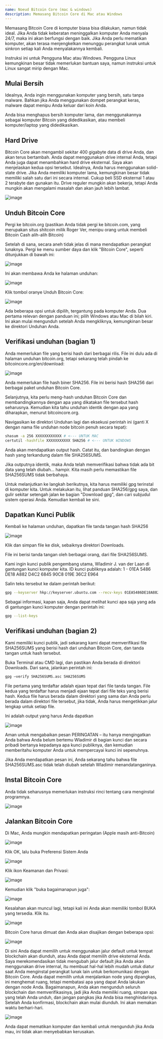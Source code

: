 ```yaml
---
name: Noeud Bitcoin Core (mac & windows)
description: Memasang Bitcoin Core di Mac atau Windows
---
```


Memasang Bitcoin Core di komputer biasa bisa dilakukan, namun tidak ideal. Jika Anda tidak keberatan meninggalkan komputer Anda menyala 24/7, maka ini akan berfungsi dengan baik. Jika Anda perlu mematikan komputer, akan terasa menjengkelkan menunggu perangkat lunak untuk sinkron setiap kali Anda menyalakannya kembali.

Instruksi ini untuk Pengguna Mac atau Windows. Pengguna Linux kemungkinan besar tidak memerlukan bantuan saya, namun instruksi untuk Linux sangat mirip dengan Mac.

## Mulai Bersih

Idealnya, Anda ingin menggunakan komputer yang bersih, satu tanpa malware. Bahkan jika Anda menggunakan dompet perangkat keras, malware dapat menipu Anda keluar dari koin Anda.

Anda bisa menghapus bersih komputer lama, dan menggunakannya sebagai komputer Bitcoin yang didedikasikan, atau membeli komputer/laptop yang didedikasikan.

## Hard Drive

Bitcoin Core akan mengambil sekitar 400 gigabyte data di drive Anda, dan akan terus bertambah. Anda dapat menggunakan drive internal Anda, tetapi Anda juga dapat menambahkan hard drive eksternal. Saya akan menjelaskan kedua opsi tersebut. Idealnya, Anda harus menggunakan solid-state drive. Jika Anda memiliki komputer lama, kemungkinan besar tidak memiliki salah satu dari ini secara internal. Cukup beli SSD eksternal 1 atau 2 terabyte dan gunakan itu. Drive reguler mungkin akan bekerja, tetapi Anda mungkin akan mengalami masalah dan akan jauh lebih lambat.

![image](assets/1.webp)

## Unduh Bitcoin Core

Pergi ke bitcoin.org (pastikan Anda tidak pergi ke bitcoin.com, yang merupakan situs shitcoin milik Roger Ver, menipu orang untuk membeli Bitcoin Cash alih-alih Bitcoin)

Setelah di sana, secara aneh tidak jelas di mana mendapatkan perangkat lunaknya. Pergi ke menu sumber daya dan klik "Bitcoin Core", seperti ditunjukkan di bawah ini:

![image](assets/2.webp)

Ini akan membawa Anda ke halaman unduhan:

![image](assets/3.webp)

Klik tombol oranye Unduh Bitcoin Core:

![image](assets/4.webp)

Ada beberapa opsi untuk dipilih, tergantung pada komputer Anda. Dua pertama relevan dengan panduan ini; pilih Windows atau Mac di bilah kiri. Ini akan mulai mengunduh setelah Anda mengkliknya, kemungkinan besar ke direktori Unduhan Anda.

## Verifikasi unduhan (bagian 1)

Anda memerlukan file yang berisi hash dari berbagai rilis. File ini dulu ada di halaman unduhan bitcoin.org, tetapi sekarang telah pindah ke bitcoincore.org/en/download:

![image](assets/5.webp)

Anda memerlukan file hash biner SHA256. File ini berisi hash SHA256 dari berbagai paket unduhan Bitcoin Core.

Selanjutnya, kita perlu meng-hash unduhan Bitcoin Core dan membandingkannya dengan apa yang dikatakan file tersebut hash seharusnya. Kemudian kita tahu unduhan identik dengan apa yang diharapkan, menurut bitcoincore.org.

Navigasikan ke direktori Unduhan lagi dan eksekusi perintah ini (ganti X dengan nama file unduhan node bitcoin penuh secara tepat):

```bash
shasum -a 256 XXXXXXXXXXXX # <--- UNTUK MAC
certutil -hashfile XXXXXXXXXXX SHA256 # <--- UNTUK WINDOWS
```

Anda akan mendapatkan output hash. Catat itu, dan bandingkan dengan hash yang terkandung dalam file SHA256SUMS.

Jika outputnya identik, maka Anda telah memverifikasi bahwa tidak ada bit data yang telah diubah... hampir. Kita masih perlu memastikan file SHA256SUMS tidak berbahaya.

Untuk melanjutkan ke langkah berikutnya, kita harus memiliki gpg terinstal di komputer kita.
Untuk melakukan itu, lihat panduan SHA256/gpg saya, dan gulir sekitar setengah jalan ke bagian "Download gpg", dan cari subjudul sistem operasi Anda. Kemudian kembali ke sini.
## Dapatkan Kunci Publik

Kembali ke halaman unduhan, dapatkan file tanda tangan hash SHA256

![image](assets/6.webp)

Klik dan simpan file ke disk, sebaiknya direktori Downloads.

File ini berisi tanda tangan oleh berbagai orang, dari file SHA256SUMS.

Kami ingin kunci publik pengembang utama, Wladimir J. van der Laan di gantungan kunci komputer kita. ID kunci publiknya adalah:
1 - 01EA 5486 DE18 A882 D4C2 6845 90C8 019E 36C2 E964

Salin teks tersebut ke dalam perintah berikut:

```bash
gpg --keyserver hkp://keyserver.ubuntu.com --recv-keys 01EA5486DE18A882D4C2684590C8019E36C2E964
```

Sebagai informasi, kapan saja, Anda dapat melihat kunci apa saja yang ada di gantungan kunci komputer dengan perintah ini:

```bash
gpg --list-keys
```

## Verifikasi unduhan (bagian 2)

Kami memiliki kunci publik, jadi sekarang kami dapat memverifikasi file SHA256SUMS yang berisi hash dari unduhan Bitcoin Core, dan tanda tangan untuk hash tersebut.

Buka Terminal atau CMD lagi, dan pastikan Anda berada di direktori Downloads. Dari sana, jalankan perintah ini:

```bash
gpg –verify SHA256SUMS.asc SHA256SUMS
```

File pertama yang terdaftar adalah ejaan tepat dari file tanda tangan. File kedua yang terdaftar harus menjadi ejaan tepat dari file teks yang berisi hash. Kedua file harus berada dalam direktori yang sama dan Anda perlu berada dalam direktori file tersebut, jika tidak, Anda harus mengetikkan jalur lengkap untuk setiap file.

Ini adalah output yang harus Anda dapatkan

![image](assets/7.webp)

Aman untuk mengabaikan pesan PERINGATAN – itu hanya mengingatkan Anda bahwa Anda belum bertemu Wladimir di bagian kunci dan secara pribadi bertanya kepadanya apa kunci publiknya, dan kemudian memberitahu komputer Anda untuk mempercayai kunci ini sepenuhnya.

Jika Anda mendapatkan pesan ini, Anda sekarang tahu bahwa file SHA256SUMS.asc tidak telah diubah setelah Wladimir menandatanganinya.

## Instal Bitcoin Core

Anda tidak seharusnya memerlukan instruksi rinci tentang cara menginstal programnya.

![image](assets/8.webp)

## Jalankan Bitcoin Core

Di Mac, Anda mungkin mendapatkan peringatan (Apple masih anti-Bitcoin)

![image](assets/9.webp)

Klik OK, lalu buka Preferensi Sistem Anda

![image](assets/10.webp)

Klik ikon Keamanan dan Privasi:

![image](assets/11.webp)

Kemudian klik "buka bagaimanapun juga":

![image](assets/12.webp)

Kesalahan akan muncul lagi, tetapi kali ini Anda akan memiliki tombol BUKA yang tersedia. Klik itu.

![image](assets/13.webp)

Bitcoin Core harus dimuat dan Anda akan disajikan dengan beberapa opsi:

![image](assets/14.webp)

Di sini Anda dapat memilih untuk menggunakan jalur default untuk tempat blockchain akan diunduh, atau Anda dapat memilih drive eksternal Anda. Saya merekomendasikan tidak mengubah jalur default jika Anda akan menggunakan drive internal, itu membuat hal-hal lebih mudah untuk diatur saat Anda menginstal perangkat lunak lain untuk berkomunikasi dengan Bitcoin Core.
Anda dapat memilih untuk menjalankan node yang dipangkas, ini menghemat ruang, tetapi membatasi apa yang dapat Anda lakukan dengan node Anda. Bagaimanapun, Anda akan mengunduh seluruh blockchain dan memverifikasinya, jadi jika Anda memiliki ruang, simpan apa yang telah Anda unduh, dan jangan pangkas jika Anda bisa menghindarinya.
Setelah Anda konfirmasi, blockchain akan mulai diunduh. Ini akan memakan waktu berhari-hari.

![image](assets/15.webp)

Anda dapat mematikan komputer dan kembali untuk mengunduh jika Anda mau, ini tidak akan menyebabkan kerusakan.